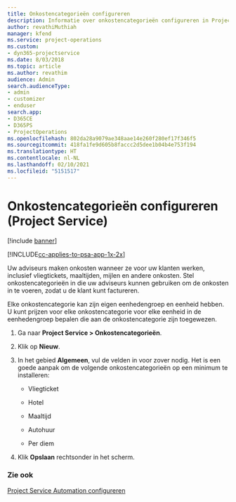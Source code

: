 ```yaml
---
title: Onkostencategorieën configureren
description: Informatie over onkostencategorieën configureren in Project Service
author: revathiMuthiah
manager: kfend
ms.service: project-operations
ms.custom:
- dyn365-projectservice
ms.date: 8/03/2018
ms.topic: article
ms.author: revathim
audience: Admin
search.audienceType:
- admin
- customizer
- enduser
search.app:
- D365CE
- D365PS
- ProjectOperations
ms.openlocfilehash: 802da28a9079ae348aae14e260f280ef17f346f5
ms.sourcegitcommit: 418fa1fe9d605b8faccc2d5dee1b04b4e753f194
ms.translationtype: HT
ms.contentlocale: nl-NL
ms.lasthandoff: 02/10/2021
ms.locfileid: "5151517"
---
```

# <a name="configure-expense-categories-project-service"></a>Onkostencategorieën configureren (Project Service)

[!include [banner](../includes/psa-now-project-operations.md)]

[!INCLUDE[cc-applies-to-psa-app-1x-2x](../includes/cc-applies-to-psa-app-1x-2x.md)]

Uw adviseurs maken onkosten wanneer ze voor uw klanten werken, inclusief vliegtickets, maaltijden, mijlen en andere onkosten. Stel onkostencategorieën in die uw adviseurs kunnen gebruiken om de onkosten in te voeren, zodat u de klant kunt factureren.  
  
Elke onkostencategorie kan zijn eigen eenhedengroep en eenheid hebben. U kunt prijzen voor elke onkostencategorie voor elke eenheid in de eenhedengroep bepalen die aan de onkostencategorie zijn toegewezen.  
  
1.  Ga naar **Project Service > Onkostencategorieën**.  
  
2.  Klik op **Nieuw**.  
  
3.  In het gebied **Algemeen**, vul de velden in voor zover nodig. Het is een goede aanpak om de volgende onkostencategorieën op een minimum te installeren:  
  
    -   Vliegticket  
  
    -   Hotel  
  
    -   Maaltijd  
  
    -   Autohuur  
  
    -   Per diem  
  
4.  Klik **Opslaan** rechtsonder in het scherm.  
  
### <a name="see-also"></a>Zie ook  
 [Project Service Automation configureren](../psa/configure.md)
